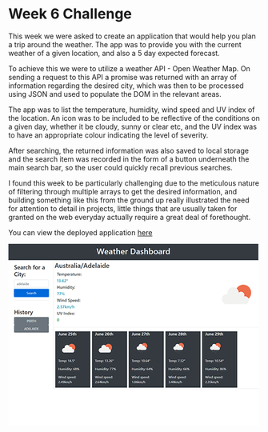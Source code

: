 # Week 6 Challenge

This week we were asked to create an application that would help you plan a trip around the weather. The app was to provide you with the current weather of a given location, and also a 5 day expected forecast.

To achieve this we were to utilize a weather API - Open Weather Map. On sending a request to this API a promise was returned with an array of information regarding the desired city, which was then to be processed using JSON and used to populate the DOM in the relevant areas.

The app was to list the temperature, humidity, wind speed and UV index of the location. An icon was to be included to be reflective of the conditions on a given day, whether it be cloudy, sunny or clear etc, and the UV index was to have an appropriate colour indicating the level of severity.

After searching, the returned information was also saved to local storage and the search item was recorded in the form of a button underneath the main search bar, so the user could quickly recall previous searches.

I found this week to be particularly challenging due to the meticulous nature of filtering through multiple arrays to get the desired information, and building something like this from the ground up really illustrated the need for attention to detail in projects, little things that are usually taken for granted on the web everyday actually require a great deal of forethought.

You can view the deployed application [here](https://mleftwich.github.io/WeatherForecast/)

![img](./assets/imgs/screenshot.png)

